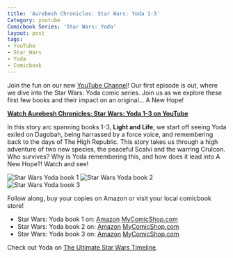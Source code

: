 ```yaml
---
title: 'Aurebesh Chronicles: Star Wars: Yoda 1-3'
Category: youtube
Comicbook Series: 'Star Wars: Yoda'
layout: post
tags:
- YouTube
- Star_Wars
- Yoda
- Comicbook
---
```


Join the fun on our new [YouTube Channel](https://www.youtube.com/watch?v=6KbqUh7fAgY&t=22s&ab_channel=AurebeshFiles)! Our first episode is out, where we dive into the Star Wars: Yoda comic series. Join us as we explore these first few books and their impact on an original... A New Hope!

<a href="https://www.youtube.com/watch?v=6KbqUh7fAgY&t=22s&ab_channel=AurebeshFiles" target="_blank">**Watch Aurebesh Chronicles: Star Wars: Yoda 1-3 on YouTube**</a>


In this story arc spanning books 1-3, **Light and Life**, we start off seeing Yoda exiled on Dagobah, being harrassed by a force voice, and remembering back to the days of The High Republic. This story takes us through a high adventure of two new species, the peaceful Scalvi and the warring Crulcon. Who survives? Why is Yoda remembering this, and how does it lead into A New Hope?! Watch and see! 

<img src="{{'comics/star wars yoda/star_wars_yoda1.jpg' | relative_url }}" class="comicbook" alt="Star Wars Yoda book 1" />
<img src="{{ 'comics/star wars yoda/star_wars_yoda2.jpg' | relative_url }}" class="comicbook" alt="Star Wars Yoda book 2" />
<img src="{{ 'comics/star wars yoda/star_wars_yoda3.jpg' | relative_url }}" class="comicbook" alt="Star Wars Yoda book 3"/>

Follow along, buy your copies on Amazon or visit your local comicbook store!
* Star Wars: Yoda book 1 on: <a href="https://amzn.to/46OlHZB" target="_blank">Amazon</a> <a href="https://www.mycomicshop.com/search?TID=57126621&AffID=2026649P01" target="_blank">MyComicShop.com</a>
* Star Wars: Yoda book 2 on: <a href="https://amzn.to/48SXIdG" target="_blank">Amazon</a> <a href="https://www.mycomicshop.com/search?TID=57126621&AffID=2026649P01" target="_blank">MyComicShop.com</a>
* Star Wars: Yoda book 3 on: <a href="https://amzn.to/3PZptsv" target="_blank">Amazon</a> <a href="https://www.mycomicshop.com/search?TID=57126621&AffID=2026649P01" target="_blank">MyComicShop.com</a>

Check out Yoda on [The Ultimate Star Wars Timeline](https://timeline.starwars.guide/character/Yoda?year=0).
